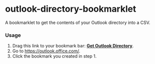 # outlook-directory-bookmarklet

A bookmarklet to get the contents of your Outlook directory into a CSV.

### Usage

1. Drag this link to your bookmark bar: **[Get Outlook Directory][bookmarklet-ref]**.
2. Go to <https://outlook.office.com/>.
3. Click the bookmark you created in step 1.

[bookmarklet-ref]:javascript%3Avoid%2520function()%7Basync%2520function%2520a()%7Bconst%2520a%3Dawait%2520cookieStore.get(%2522X-OWA-CANARY%2522)%3Bconsole.log(%2522Requesting%2520an%2520access%2520token%2520for%2520Graph...%2522)%3Bconst%2520b%3Dawait%2520fetch(%2522https%3A%2F%2Foutlook.office.com%2Fowa%2Fservice.svc%253Faction%3DGetAccessTokenforResource%2522%2C%7Bheaders%3A%7Baction%3A%2522GetAccessTokenforResource%2522%2C%2522content-type%2522%3A%2522application%2Fjson%3B%2520charset%3Dutf-8%2522%2C%2522x-owa-canary%2522%3Aa.value%2C%2522x-owa-urlpostdata%2522%3AencodeURIComponent(JSON.stringify(%7B__type%3A%2522TokenRequest%3A%2523Exchange%2522%2CResource%3A%2522https%3A%2F%2Fgraph.microsoft.com%2F%2522%7D))%2C%2522x-req-source%2522%3A%2522Mail%2522%7D%2Cmethod%3A%2522POST%2522%2Cmode%3A%2522cors%2522%2Ccredentials%3A%2522include%2522%7D)%2C%7BAccessToken%3Ac%2CAccessTokenExpiry%3Ad%7D%3Dawait%2520b.json()%3Breturn%2520console.log(%60%2525cSuccessfully%2520retrieved%2520token%2520%2525c(expires%3A%2520%24%7Bd%7D)%60%2C%2522color%3A%2520green%2522%2C%2522color%3A%2520gray%3B%2520font-style%3A%2520italic%2522)%2Cc%7Dasync%2520function*b(a%2Cc%3D0)%7Bconst%2520d%3Dnew%2520URLSearchParams(%7B%24top%3A200%2C%24skip%3Ac%2C%24orderBy%3A%2522displayName%2522%2C%24filter%3A%2522personType%2Fsubclass%2520eq%2520'OrganizationUser'%2522%7D)%2Ce%3Dawait%2520fetch(%2522https%3A%2F%2Fgraph.microsoft.com%2Fv1.0%2Fme%2Fpeople%253F%2522%2Bd.toString()%2C%7Bheaders%3A%7Bauthorization%3A%60Bearer%2520%24%7Ba%7D%60%2C%2522content-type%2522%3A%2522application%2Fjson%2522%2C%2522X-PeopleQuery-QuerySources%2522%3A%2522Mailbox%2CDirectory%2522%7D%2Cmethod%3A%2522GET%2522%2Ccredentials%3A%2522omit%2522%7D)%2Cf%3Dawait%2520e.json()%2Cg%3Df.value%3Bconsole.log(%60%2525cFetched%2520%2525c%24%7Bg.length%7D%2525c%2520people%2C%2520skipped%2520%24%7Bc%7D%60%2C%2522color%3A%2520green%2522%2C%2522font-weight%3A%2520bold%2522%2C%2522font-weight%3A%2520normal%2522)%2Cyield*g%2Cf%5B%2522%2540odata.nextLink%2522%5D%2526%2526(yield*b(a%2Cc%2Bg.length))%7Dconst%2520c%3Da%3D%253E!a.surname%7C%7C!a.givenName%2Cd%3Da%3D%253E(%7Bemail%3Aa.scoredEmailAddresses%5B0%5D.address%2Cname%3Aa.givenName%2Cdepartment%3Aa.department%2CjobTitle%3Aa.jobTitle%7D)%2Ce%3Da%3D%253EObject.values(a).map(a%3D%253E%2522string%2522%3D%3Dtypeof%2520a%253FJSON.stringify(a)%3Aa).toString()%2B%2522%5Cn%2522%3B(async%2520function()%7Bconst%2520f%3Dawait%2520window.showSaveFilePicker(%7BsuggestedName%3A%2522organisation-directory.csv%2522%2Ctypes%3A%5B%7Bdescription%3A%2522CSV%2520(Comma-separated%2520values)%2522%2Caccept%3A%7B%2522text%2Fcsv%2522%3A%5B%2522.csv%2522%5D%7D%7D%5D%7D)%2Cg%3Dawait%2520f.createWritable()%2Ch%3Dawait%2520a()%3Blet%2520i%3D0%3Bfor%2520await(const%2520a%2520of%2520b(h))%7Bconst%2520b%3Dd(a)%3Bif(c(a))%7Bconsole.log(%60%2525cSkipping%2520%24%7Bb.email%7D%60%2C%2522color%3A%2520gray%3B%2520font-style%3A%2520italic%3B%2520font-size%3A%25200.5rem%2522)%3Bcontinue%7D0%3D%3D%3Di%2526%2526(await%2520g.write(Object.keys(b).toString()%2B%2522%5Cn%2522))%2Cawait%2520g.write(e(b))%2Ci%2B%3D1%7Dawait%2520g.close()%2Cconsole.log(%60%2525cWrote%2520%24%7Bi%7D%2520people%2520to%2520%24%7Bf.name%7D%60%2C%2522color%3A%2520green%3B%2520font-weight%3A%2520bold%2522)%7D)()%7D()%3B

